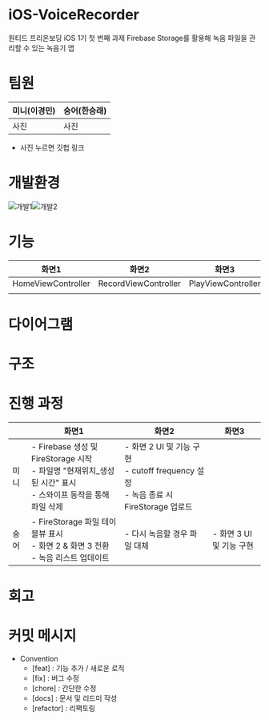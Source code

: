 # iOS-VoiceRecorder
원티드 프리온보딩 iOS 1기 첫 번째 과제
Firebase Storage를 활용해 녹음 파일을 관리할 수 있는 녹음기 앱

# 팀원
|미니(이경민)|숭어(한승래)|
|--|--|
|사진|사진|
- 사진 누르면 깃헙 링크

# 개발환경
![개발1](https://img.shields.io/badge/iOS-14.0+-silver)![개발2](https://img.shields.io/badge/FireStorage-9.2.0-yellow)

# 기능
|화면1|화면2|화면3|
|--|--|--|
|HomeViewController|RecordViewController|PlayViewController|
|||

# 다이어그램

# 구조

# 진행 과정
||화면1|화면2|화면3|
|--|--|--|--|
|미니|- Firebase 생성 및 FireStorage 시작 </br> - 파일명 "현재위치_생성된 시간" 표시 </br> - 스와이프 동작을 통해 파일 삭제|- 화면 2 UI 및 기능 구현 </br> - cutoff frequency 설정 </br> - 녹음 종료 시 FireStorage 업로드||
|숭어|- FireStorage 파일 테이블뷰 표시 </br> - 화면 2 & 화면 3 전환 </br> - 녹음 리스트 업데이트|- 다시 녹음할 경우 파일 대체|- 화면 3 UI 및 기능 구현|

# 회고 

# 커밋 메시지
- Convention
  - [feat] : 기능 추가 / 새로운 로직
  - [fix] : 버그 수정
  - [chore] : 간단한 수정
  - [docs] : 문서 및 리드미 작성
  - [refactor] : 리팩토링

